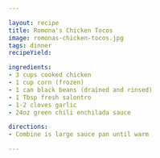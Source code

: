 ```yaml
---

layout: recipe
title: Romona's Chicken Tocos
image: romonas-chicken-tocos.jpg
tags: dinner
recipeYield: 

ingredients:
- 3 cups cooked chicken 
- 1 cup corn (frozen)
- 1 can black beans (drained and rinsed)
- 1 Tbsp fresh salontro 
- 1-2 cloves garlic  
- 24oz green chili enchilada sauce 

directions:
- Combine is large sauce pan until warm 

---
```


